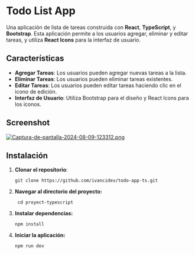 # Todo List App

Una aplicación de lista de tareas construida con **React**, **TypeScript**, y **Bootstrap**. Esta aplicación permite a los usuarios agregar, eliminar y editar tareas, y utiliza **React Icons** para la interfaz de usuario.

## Características

- **Agregar Tareas**: Los usuarios pueden agregar nuevas tareas a la lista.
- **Eliminar Tareas**: Los usuarios pueden eliminar tareas existentes.
- **Editar Tareas**: Los usuarios pueden editar tareas haciendo clic en el icono de edición.
- **Interfaz de Usuario**: Utiliza Bootstrap para el diseño y React Icons para los iconos.

## Screenshot
[![Captura-de-pantalla-2024-08-09-123312.png](https://i.postimg.cc/Wb5jw1FX/Captura-de-pantalla-2024-08-09-123312.png)](https://postimg.cc/nC96HZ1D)

## Instalación

1. **Clonar el repositorio**:

   ```
   git clone https://github.com/ivancidev/todo-app-ts.git
   ```

2. **Navegar al directorio del proyecto:**
   ```
    cd proyect-typescript
   ```
3. **Instalar dependencias:**

    ```
    npm install
    ```
4. **Iniciar la aplicación:**
    ```
    npm run dev
    ```
